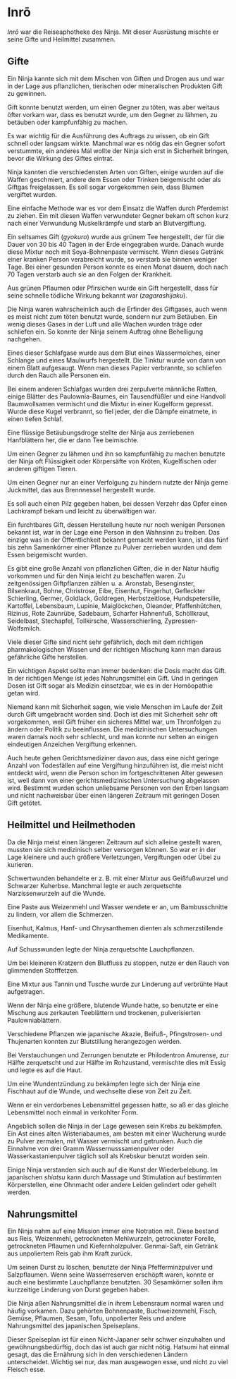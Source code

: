 # Inrō


*Inrō* war die Reiseaphotheke des Ninja. Mit dieser Ausrüstung mischte er seine Gifte und Heilmittel zusammen.

## Gifte

Ein Ninja kannte sich mit dem Mischen von Giften und Drogen aus und war in der Lage aus pflanzlichen, tierischen oder mineralischen Produkten Gift zu gewinnen.

Gift konnte benutzt werden, um einen Gegner zu töten, was aber weitaus öfter vorkam war, dass es benutzt wurde, um den Gegner zu lähmen, zu betäuben oder kampfunfähig zu machen.

Es war wichtig für die Ausführung des Auftrags zu wissen, ob ein Gift schnell oder langsam wirkte. Manchmal war es nötig das ein Gegner sofort verstummte, ein anderes Mal wollte der Ninja sich erst in Sicherheit bringen, bevor die Wirkung des Giftes eintrat.

Ninja kannten die verschiedensten Arten von Giften, einige wurden auf die Waffen geschmiert, andere dem Essen oder Trinken beigemischt oder als Giftgas freigelassen. Es soll sogar vorgekommen sein, dass Blumen vergiftet wurden.

Eine einfache Methode war es vor dem Einsatz die Waffen durch Pferdemist zu ziehen. Ein mit diesen Waffen verwundeter Gegner bekam oft schon kurz nach einer Verwundung Muskelkrämpfe und starb an Blutvergiftung.

Ein seltsames Gift (*gyokuro*) wurde aus grünem Tee hergestellt, der für die Dauer von 30 bis 40 Tagen in der Erde eingegraben wurde. Danach wurde diese Mixtur noch mit Soya-Bohnenpaste vermischt. Wenn dieses Getränk einer kranken Person verabreicht wurde, so verstarb sie binnen weniger Tage. Bei einer gesunden Person konnte es einen Monat dauern, doch nach 70 Tagen verstarb auch sie an den Folgen der Krankheit.

Aus grünen Pflaumen oder Pfirsichen wurde ein Gift hergestellt, dass für seine schnelle tödliche Wirkung bekannt war (*zagarashijaku*).

Die Ninja waren wahrscheinlich auch die Erfinder des Giftgases, auch wenn es meist nicht zum töten benutzt wurde, sondern nur zum Betäuben. Ein wenig dieses Gases in der Luft und alle Wachen wurden träge oder schliefen ein. So konnte der Ninja seinem Auftrag ohne Behelligung nachgehen.

Eines dieser Schlafgase wurde aus dem Blut eines Wassermolches, einer Schlange und eines Maulwurfs hergestellt. Die Tinktur wurde von dann von einem Blatt aufgesaugt. Wenn man dieses Papier verbrannte, so schliefen durch den Rauch alle Personen ein.

Bei einem anderen Schlafgas wurden drei zerpulverte männliche Ratten, einige Blätter des Paulownia-Baumes, ein Tausendfüßler und eine Handvoll Baumwollsamen vermischt und die Mixtur in einer Kugelform gepresst. Wurde diese Kugel verbrannt, so fiel jeder, der die Dämpfe einatmete, in einen tiefen Schlaf.

Eine flüssige Betäubungsdroge stellte der Ninja aus zerriebenen Hanfblättern her, die er dann Tee beimischte.

Um einen Gegner zu lähmen und ihn so kampfunfähig zu machen benutzte der Ninja oft Flüssigkeit oder Körpersäfte von Kröten, Kugelfischen oder anderen giftigen Tieren.

Um einen Gegner nur an einer Verfolgung zu hindern nutzte der Ninja gerne Juckmittel, das aus Brennnessel hergestellt wurde.

Es soll auch einen Pilz gegeben haben, bei dessen Verzehr das Opfer einen Lachkrampf bekam und leicht zu überwältigen war.

Ein furchtbares Gift, dessen Herstellung heute nur noch wenigen Personen bekannt ist, war in der Lage eine Person in den Wahnsinn zu treiben. Das einzige was in der Öffentlichkeit bekannt gemacht werden kann, ist das fünf bis zehn Samenkörner einer Pflanze zu Pulver zerrieben wurden und dem Essen beigemischt wurden.

Es gibt eine große Anzahl von pflanzlichen Giften, die in der Natur häufig vorkommen und für den Ninja leicht zu beschaffen waren. Zu zeitgenössigen Giftpflanzen zählen u. a. Aronstab, Besenginster, Bilsenkraut, Bohne, Christrose, Eibe, Eisenhut, Fingerhut, Gefleckter Schierling, Germer, Goldlack, Goldregen, Herbstzeitlose, Hundspetersilie, Kartoffel, Lebensbaum, Lupinie, Maiglöckchen, Oleander, Pfaffenhütchen, Rizinus, Rote Zaunrübe, Sadebaum, Scharfer Hahnenfuß, Schöllkraut, Seidelbast, Stechapfel, Tollkirsche, Wasserschierling, Zypressen-Wolfsmilch.

Viele dieser Gifte sind nicht sehr gefährlich, doch mit dem richtigen pharmakologischen Wissen und der richtigen Mischung kann man daraus gefährliche Gifte herstellen.

Ein wichtigen Aspekt sollte man immer bedenken: die Dosis macht das Gift. In der richtigen Menge ist jedes Nahrungsmittel ein Gift. Und in geringen Dosen ist Gift sogar als Medizin einsetzbar, wie es in der Homöopathie getan wird.

Niemand kann mit Sicherheit sagen, wie viele Menschen im Laufe der Zeit durch Gift umgebracht worden sind. Doch ist dies mit Sicherheit sehr oft vorgekommen, weil Gift früher ein sicheres Mittel war, um Thronfolgen zu ändern oder Politik zu beeinflussen. Die medizinischen Untersuchungen waren damals noch sehr schlecht, und man konnte nur selten an einigen eindeutigen Anzeichen Vergiftung erkennen.

Auch heute gehen Gerichtsmediziner davon aus, dass eine nicht geringe Anzahl von Todesfällen auf eine Vergiftung hinzuführen ist, die meist nicht entdeckt wird, wenn die Person schon im fortgeschrittenen Alter gewesen ist, weil dann von einer gerichtsmedizinischen Untersuchung abgelassen wird. Bestimmt wurden schon unliebsame Personen von den Erben langsam und nicht nachweisbar über einen längeren Zeitraum mit geringen Dosen Gift getötet.


## Heilmittel und Heilmethoden

Da die Ninja meist einen längeren Zeitraum auf sich alleine gestellt waren, mussten sie sich medizinisch selber versorgen können. So war er in der Lage kleinere und auch größere Verletzungen, Vergiftungen oder Übel zu kurieren.

Schwertwunden behandelte er z. B. mit einer Mixtur aus Geißfußwurzel und Schwarzer Kuherbse. Manchmal legte er auch zerquetschte Narzissenwurzeln auf die Wunde.

Eine Paste aus Weizenmehl und Wasser wendete er an, um Bambusschnitte zu lindern, vor allem die Schmerzen.

Eisenhut, Kalmus, Hanf- und Chrysanthemen dienten als schmerzstillende Medikamente.

Auf Schusswunden legte der Ninja zerquetschte Lauchpflanzen.

Um bei kleineren Kratzern den Blutfluss zu stoppen, nutze er den Rauch von glimmenden Stofffetzen.

Eine Mixtur aus Tannin und Tusche wurde zur Linderung auf verbrühte Haut aufgetragen.

Wenn der Ninja eine größere, blutende Wunde hatte, so benutzte er eine Mischung aus zerkauten Teeblättern und trockenen, pulverisierten Paulowniablättern.

Verschiedene Pflanzen wie japanische Akazie, Beifuß-, Pfingstrosen- und Thujenarten konnten zur Blutstillung herangezogen werden.

Bei Verstauchungen und Zerrungen benutzte er Philodentron Amurense, zur Hälfte zerquetscht und zur Hälfte im Rohzustand, vermischte dies mit Essig und legte es auf die Haut.

Um eine Wundentzündung zu bekämpfen legte sich der Ninja eine Fischhaut auf die Wunde, und wechselte diese von Zeit zu Zeit.

Wenn er ein verdorbenes Lebensmittel gegessen hatte, so aß er das gleiche Lebensmittel noch einmal in verkohlter Form.

Angeblich sollen die Ninja in der Lage gewesen sein Krebs zu bekämpfen. Ein Ast eines alten Wisteriabaumes, am besten mit einer Wucherung wurde zu Pulver zermalen, mit Wasser vermischt und getrunken. Auch die Einnahme von drei Gramm Wassernusssamenpulver oder Wasserkastanienpulver täglich soll als Krebskur benutzt worden sein.

Einige Ninja verstanden sich auch auf die Kunst der Wiederbelebung. Im japanischen *shiatsu* kann durch Massage und Stimulation auf bestimmten Körperstellen, eine Ohnmacht oder andere Leiden gelindert oder geheilt werden.


## Nahrungsmittel

Ein Ninja nahm auf eine Mission immer eine Notration mit. Diese bestand aus Reis, Weizenmehl, getrockneten Mehlwurzeln, getrockneter Forelle, getrockneten Pflaumen und Kiefernholzpulver. Genmai-Saft, ein Getränk aus unpoliertem Reis gab ihm Kraft zurück.

Um seinen Durst zu löschen, benutzte der Ninja Pfefferminzpulver und Salzpflaumen. Wenn seine Wasserreserven erschöpft waren, konnte er auch eine bestimmte Lauchpflanze benutzten. 30 Sesamkörner sollen ihm kurzzeitige Linderung von Durst gegeben haben.

Die Ninja aßen Nahrungsmittel die in ihrem Lebensraum normal waren und häufig vorkamen. Dazu gehörten Bohnenpaste, Buchweizenmehl, Fisch, Gemüse, Pflaumen, Sesam, Tofu, unpolierter Reis und andere Nahrungsmittel des japanischen Speiseplans.

Dieser Speiseplan ist für einen Nicht-Japaner sehr schwer einzuhalten und gewöhnungsbedürftig, doch das ist auch gar nicht nötig. Hatsumi hat einmal gesagt, das die Ernährung sich in den verschiedenen Ländern unterscheidet. Wichtig sei nur, das man ausgewogen esse, und nicht zu viel Fleisch esse.
